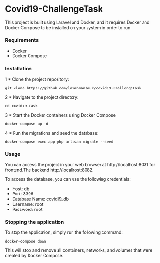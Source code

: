 # Covid19-ChallengeTask
This project is built using Laravel and Docker, and it requires Docker and Docker Compose to be installed on your system in order to run.

### Requirements
* Docker
* Docker Compose

### Installation
1 * Clone the project repository:

```
git clone https://github.com/layanmansour/covid19-ChallengeTask
```

2 * Navigate to the project directory:

```
cd covid19-Task
```
3 * Start the Docker containers using Docker Compose:

```
docker-compose up -d
```

4 * Run the migrations and seed the database:

```
docker-compose exec app php artisan migrate --seed
```

### Usage

You can access the project in your web browser at http://localhost:8081 for frontend.The backend http://localhost:8082.

To access the database, you can use the following credentials:

* Host: db
* Port: 3306
* Database Name: covid19_db
* Username: root
* Password: root

### Stopping the application

To stop the application, simply run the following command:

```
docker-compose down
```

This will stop and remove all containers, networks, and volumes that were created by Docker Compose.


